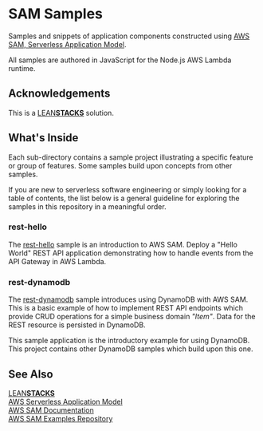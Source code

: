 # SAM Samples

Samples and snippets of application components constructed using [AWS SAM, Serverless Application Model][aws-sam].

All samples are authored in JavaScript for the Node.js AWS Lambda runtime.

## Acknowledgements

This is a [LEAN**STACKS**][leanstacks] solution.

## What's Inside

Each sub-directory contains a sample project illustrating a specific feature or group of features. Some samples build upon concepts from other samples.

If you are new to serverless software engineering or simply looking for a table of contents, the list below is a general guideline for exploring the samples in this repository in a meaningful order.

### rest-hello

The [rest-hello](./rest-hello/README.md) sample is an introduction to AWS SAM. Deploy a "Hello World" REST API application demonstrating how to handle events from the API Gateway in AWS Lambda.

### rest-dynamodb

The [rest-dynamodb](./rest-dynamodb/README.md) sample introduces using DynamoDB with AWS SAM. This is a basic example of how to implement REST API endpoints which provide CRUD operations for a simple business domain _"Item"_. Data for the REST resource is persisted in DynamoDB.

This sample application is the introductory example for using DynamoDB. This project contains other DynamoDB samples which build upon this one.

## See Also

[LEAN**STACKS**][leanstacks]  
[AWS Serverless Application Model][aws-sam]  
[AWS SAM Documentation][aws-sam-docs]  
[AWS SAM Examples Repository][aws-sam-repos-examples]

[leanstacks]: https://leanstacks.com/ 'LEANSTACKS'
[aws-sam]: https://aws.amazon.com/serverless/sam/ 'AWS Serverless Application Model (SAM)'
[aws-sam-docs]: https://docs.aws.amazon.com/serverless-application-model/index.html 'SAM Documentation'
[aws-sam-repos-examples]: https://github.com/amazon-archives/serverless-app-examples 'SAM Examples Repo'
